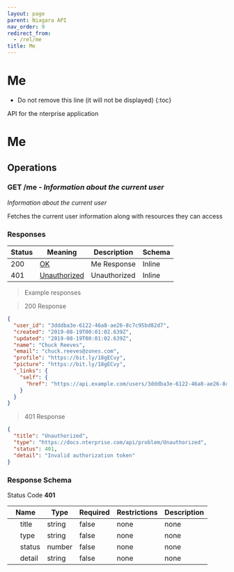 ```yaml
---
layout: page
parent: Niagara API
nav_order: 9
redirect_from:
  - /rel/me
title: Me
---
```


<h1 id="me">Me</h1>

* Do not remove this line (it will not be displayed)
{:toc}

API for the nterprise application

<h1 id="me-me">Me</h1>

## Operations

### GET /me - *Information about the current user*

<a id="opIdfetchMe"></a>

*Information about the current user*

Fetches the current user information along with resources they can access

<!-- START responses.def -->

<h3 id="fetchme-responses">Responses</h3>

|Status|Meaning|Description|Schema|
|---|---|---|---|
|200|[OK](https://tools.ietf.org/html/rfc7231#section-6.3.1)|Me Response|Inline|
|401|[Unauthorized](https://tools.ietf.org/html/rfc7235#section-3.1)|Unauthorized|Inline|

> Example responses

> 200 Response

```json
{
  "user_id": "3dddba3e-6122-46a8-ae26-8c7c95bd82d7",
  "created": "2019-08-19T00:01:02.639Z",
  "updated": "2019-08-19T00:01:02.639Z",
  "name": "Chuck Reeves",
  "email": "chuck.reeves@zones.com",
  "profile": "https://bit.ly/18gECvy",
  "picture": "https://bit.ly/18gECvy",
  "_links": {
    "self": {
      "href": "https://api.example.com/users/3dddba3e-6122-46a8-ae26-8c7c95bd82d7"
    }
  }
}
```

> 401 Response

```json
{
  "title": "Unauthorized",
  "type": "https://docs.nterprise.com/api/problem/Unauthorized",
  "status": 401,
  "detail": "Invalid authorization token"
}
```

<h3 id="fetchme-responseschema">Response Schema</h3>

Status Code **401**

|Name|Type|Required|Restrictions|Description|
|---|---|---|---|---|
|&nbsp;&nbsp;&nbsp;&nbsp; title|string|false|none|none|
|&nbsp;&nbsp;&nbsp;&nbsp; type|string|false|none|none|
|&nbsp;&nbsp;&nbsp;&nbsp; status|number|false|none|none|
|&nbsp;&nbsp;&nbsp;&nbsp; detail|string|false|none|none|

<!-- END responses.def -->

